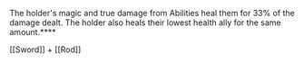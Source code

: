 
The holder's magic and true damage from Abilities heal them for 33% of the damage dealt. The holder also heals their lowest health ally for the same amount.****

[[Sword]] + [[Rod]]

